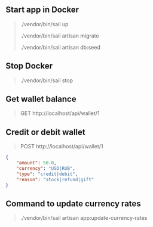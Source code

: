 ## Start app in Docker

> ./vendor/bin/sail up
> 
> ./vendor/bin/sail artisan migrate
> 
>  ./vendor/bin/sail artisan db:seed

## Stop Docker

> ./vendor/bin/sail stop

## Get wallet balance

> GET http://localhost/api/wallet/1

## Credit or debit wallet

> POST http://localhost/api/wallet/1
> 
```json
{
    "amount": 50.0,
    "currency": "USD|RUB",
    "type": "credit|debit",
    "reason": "stock|refund|gift"
}
```

## Command to update currency rates

> ./vendor/bin/sail artisan app:update-currency-rates
